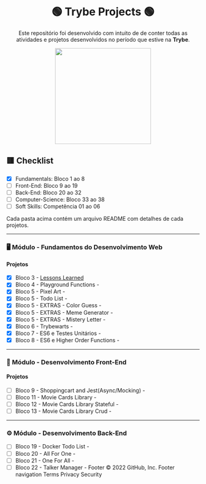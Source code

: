 <div align=center>

# 🟢 Trybe Projects 🟢

Este repositório foi desenvolvido com intuito de de conter todas as atividades e projetos desenvolvidos no período que estive na <b>Trybe</b>.

<a href="https://www.betrybe.com/" target="_blank">
<img src="https://freecourse.betrybe.com/images/trybe-logo-e10dbaaa26462aa149b81a924b00df07.png?vsn=d" width="250px">
</a>

</div>

## 🟥 Checklist

- [x] Fundamentals: Bloco 1 ao 8 
- [ ] Front-End: Bloco 9 ao 19
- [ ] Back-End: Bloco 20 ao 32
- [ ] Computer-Science: Bloco 33 ao 38
- [ ] Soft Skills: Competência 01 ao 06

Cada pasta acima contém um arquivo README com detalhes de cada projetos.

* * *

### 🖥 Módulo - Fundamentos do Desenvolvimento Web

#### Projetos
- [x] Bloco 3 - [Lessons Learned](https://github.com/pedrohassen/trybe-projects/tree/main/lessons-learned)
- [x] Bloco 4 - Playground Functions  - 
- [x] Bloco 5 - Pixel Art - 
- [x] Bloco 5 - Todo List - 
- [x] Bloco 5 - EXTRAS - Color Guess - 
- [x] Bloco 5 - EXTRAS - Meme Generator - 
- [x] Bloco 5 - EXTRAS - Mistery Letter - 
- [x] Bloco 6 - Trybewarts - 
- [x] Bloco 7 - ES6 e Testes Unitários - 
- [x] Bloco 8 - ES6 e Higher Order Functions - 

---

### 🧩 Módulo - Desenvolvimento Front-End

#### Projetos

- [ ] Bloco 9 - Shoppingcart and Jest(Async/Mocking) - 
- [ ] Bloco 11 - Movie Cards Library - 
- [ ] Bloco 12 - Movie Cards Library Stateful - 
- [ ] Bloco 13 - Movie Cards Library Crud - 

---

### ⚙️ Módulo - Desenvolvimento Back-End

- [ ] Bloco 19 - Docker Todo List - 
- [ ] Bloco 20 - All For One - 
- [ ] Bloco 21 - One For All - 
- [ ] Bloco 22 - Talker Manager - 
Footer
© 2022 GitHub, Inc.
Footer navigation
Terms
Privacy
Security
